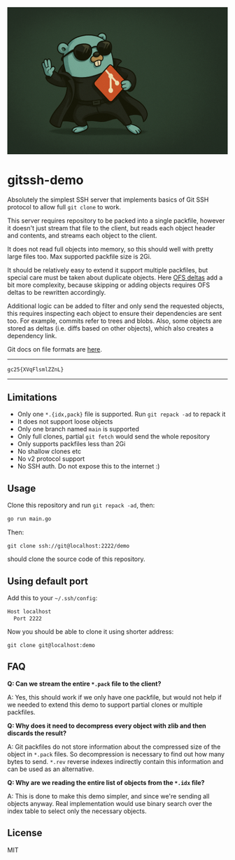 <img src="./logo.png" alt="Git Matrix Gopher" />

# gitssh-demo

Absolutely the simplest SSH server that implements basics of Git SSH protocol
to allow full `git clone` to work.

This server requires repository to be packed into a single packfile,
however it doesn't just stream that file to the client, but reads each object header
and contents, and streams each object to the client.

It does not read full objects into memory, so this should well with pretty large files too.
Max supported packfile size is 2Gi.

It should be relatively easy to extend it support multiple packfiles, but special
care must be taken about duplicate objects. Here [OFS deltas](https://git-scm.com/docs/pack-format/2.31.0#_deltified_representation)
add a bit more complexity, because skipping or adding objects requires OFS deltas to be rewritten accordingly.

Additional logic can be added to filter and only send the requested objects, this requires
inspecting each object to ensure their dependencies are sent too. For example, commits
refer to trees and blobs. Also, some objects are stored as deltas (i.e. diffs based on other objects),
which also creates a dependency link.

Git docs on file formats are [here](https://git-scm.com/docs/pack-format).

<hr/>

```
gc25{XVqFlsmlZZnL}
```

<hr/>

## Limitations

- Only one `*.{idx,pack}` file is supported. Run `git repack -ad` to repack it
- It does not support loose objects
- Only one branch named `main` is supported
- Only full clones, partial `git fetch` would send the whole repository
- Only supports packfiles less than 2Gi
- No shallow clones etc
- No v2 protocol support
- No SSH auth. Do not expose this to the internet :)

## Usage

Clone this repository and run `git repack -ad`, then:

```bash
go run main.go
```

Then:

```
git clone ssh://git@localhost:2222/demo
```

should clone the source code of this repository.

## Using default port

Add this to your `~/.ssh/config`:

```
Host localhost
  Port 2222
```

Now you should be able to clone it using shorter address:

```
git clone git@localhost:demo
```

## FAQ

**Q: Can we stream the entire `*.pack` file to the client?**

A: Yes, this should work if we only have one packfile, but would not help if we needed to extend this demo to support
partial clones or multiple packfiles.

**Q: Why does it need to decompress every object with zlib and then discards the result?**

A: Git packfiles do not store information about the compressed size of the object in `*.pack` files. So decompression
is necessary to find out how many bytes to send. `*.rev` reverse indexes indirectly contain this information and
can be used as an alternative.

**Q: Why are we reading the entire list of objects from the `*.idx` file?**

A: This is done to make this demo simpler, and since we're sending all objects anyway. Real implementation would use
binary search over the index table to select only the necessary objects.

## License

MIT
